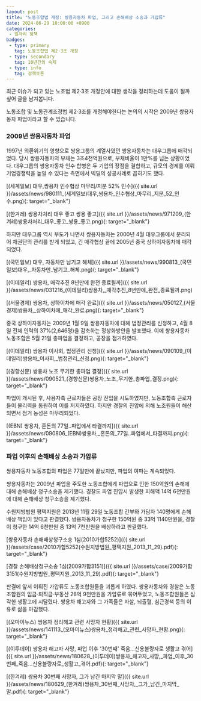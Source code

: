 ```yaml
---
layout: post
title: "노동조합법 개정: 쌍용자동차 파업, 그리고 손해배상 소송과 가압류"
date: 2024-06-29 10:00:00 +0900
categories: 
 - 일자리 정책
badges:
 - type: primary
   tag: 노동조합법 제2·3조 개정
 - type: secondary
   tag: 10년간의 숙제
 - type: info
   tag: 정책토론
---
```


최근 이슈가 되고 있는 노조법 제2·3조 개정안에 대한 생각을 정리하는데 도움이 될까 싶어 글을 남겨봅니다.

노동조합 및 노동관계조정법 제2·3조를 개정해야한다는 논의의 시작은 2009년 쌍용자동차 파업이라고 할 수 있습니다.

<!--more-->

### **2009년 쌍용자동차 파업**

1997년 외환위기의 영향으로 쌍용그룹의 계열사였던 쌍용자동차는 대우그룹에 매각되었다. 당시 쌍용자동차의 부채는 3조4천억원으로, 부채비율이 1만%를 넘는 상황이었다. 대우그룹의 쌍용자동차 인수·합병은 두 기업의 장점을 결합하고, 규모의 경제를 이뤄 기업경쟁력을 높일 수 있다는 측면에서 빅딜의 성공사례로 꼽히기도 했다.

[(세계일보) 대우,쌍용차 인수협상 마무리/지분 52% 인수]({{ site.url }}/assets/news/980111_(세계일보)대우,쌍용차_인수협상_마무리_지분_52_인수.png){: target="_blank"}

[(한겨레) 쌍용차처리 대우 좋고 쌍용 좋고]({{ site.url }}/assets/news/971209_(한겨레)쌍용차처리_대우_좋고_쌍용_좋고.png){: target="_blank"} 

하지만 대우그룹 역시 부도가 나면서 쌍용자동차는 2000년 4월 대우그룹에서 분리되어 채권단의 관리를 받게 되었고, 긴 매각협상 끝에 2005년 중국 상하이자동차에 매각되었다.

[(국민일보) 대우, 자동차만 남기고 해체]({{ site.url }}/assets/news/990813_(국민일보)대우,_자동차만_남기고_해체.png){: target="_blank"}

[(이데일리) 쌍용차, 매각추진 8년만에 완전 종료될까]({{ site.url }}/assets/news/031216_(이데일리)쌍용차,_매각추진_8년만에_완전_종료될까.png)

[(서울경제) 쌍용차, 상하이차에 매각 완료]({{ site.url }}/assets/news/050127_(서울경제)쌍용차,_상하이차에_매각_완료.png){: target="_blank"}

중국 상하이자동차는 2009년 1월 9일 쌍용자동차에 대해 법정관리를 신청하고, 4월 8일 전체 인력의 37%(2,646명)을 감축하는 정상화방안을 발표했다. 이에 쌍용자동차 노동조합은 5월 21일 총파업을 결정하고, 공장을 점거하였다.

[(이데일리) 쌍용차 이사회, 법정관리 신청]({{ site.url }}/assets/news/090109_(이데일리)쌍용차_이사회,_법정관리_신청.png){: target="_blank"}

[(경향신문) 쌍용차 노조 무기한 총파업 결정]({{ site.url }}/assets/news/090521_(경향신문)쌍용차_노조_무기한_총파업_결정.png){: target="_blank"}

파업이 개시된 후, 사용자측 근로자들은 공장 진입을 시도하였지만, 노동조합측 근로자들이 물리력을 동원하여 이를 저지하였다. 하지만 경찰의 진압에 의해 노조원들이 해산되면서 점거 농성은 마무리되었다.

[(EBN) 쌍용차, 혼돈의 77일..파업에서 타결까지]({{ site.url }}/assets/news/090806_(EBN)쌍용차,_혼돈의_77일..파업에서_타결까지.png){: target="_blank"}

### **파업 이후의 손해배상 소송과 가압류**

쌍용자동차 노동조합의 파업은 77일만에 끝났지만, 파업의 여파는 계속되었다.

쌍용자동차는 2009년 파업을 주도한 노동조합에게 파업으로 인한 150억원의 손해에 대해 손해배상 청구소송을 제기했다. 경찰도 파업 진압시 발생한 피해액 14억 6천만원에 대해 손해배상 청구소송을 제기했다.

수원지방법원 평택지원은 2013년 11월 29일 노동조합 간부와 가담자 140명에게 손해배상 책임이 있다고 판결했다. 쌍용자동차가 청구한 150억원 중 33억 1140만원을, 경찰이 청구한 14억 6천만원 중 13억 7천만원을 배상하라고 판결했다.

[쌍용자동차 손해배상청구소송 1심(2010가합5252)]({{ site.url }}/assets/case/2010가합5252(수원지방법원_평택지원_2013_11_29).pdf){: target="_blank"}  

[경찰 손해배상청구소송 1심(2009가합3151)]({{ site.url }}/assets/case/2009가합3151(수원지방법원_평택지원_2013_11_29).pdf){: target="_blank"}  

판결에 앞서 이뤄진 가압류도 노동조합원들을 괴롭게 하였다. 쌍용자동차와 경찰은 노동조합원의 임금·퇴직금·부동산 28억 9천만원을 가압류로 묶어두었고, 노동조합원들은 심각한 생활고에 시달렸다. 쌍용차 해고자와 그 가족들은 자살, 뇌출혈, 심근경색 등의 이유로 삶을 마감했다.

[(오마이뉴스) 쌍용차 정리해고 관련 사망자 현황]({{ site.url }}/assets/news/141113_(오마이뉴스)쌍용차_정리해고_관련_사망자_현황.png){: target="_blank"}

[(이투데이) 쌍용차 해고자 사망, 파업 이후 '30번째' 죽음...신용불량자로 생활고 겪어]({{ site.url }}/assets/news/180628_(이투데이)쌍용차_해고자_사망,_파업_이후_30번째_죽음...신용불량자로_생활고_겪어.pdf){: target="_blank"}

[(한겨레) 쌍용차 30번째 사망자, 그가 남긴 마지막 말]({{ site.url }}/assets/news/180629_(한겨레)쌍용차_30번째_사망자,_그가_남긴_마지막_말.pdf){: target="_blank"}